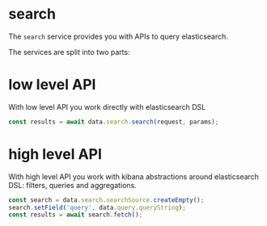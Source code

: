# search

The `search` service provides you with APIs to query elasticsearch.

The services are split into two parts:

# low level API

With low level API you work directly with elasticsearch DSL

```typescript
const results = await data.search.search(request, params);
```

# high level API

With high level API you work with kibana abstractions around elasticsearch DSL: filters, queries and aggregations.

```typescript
const search = data.search.searchSource.createEmpty();
search.setField('query', data.query.queryString);
const results = await search.fetch();
```